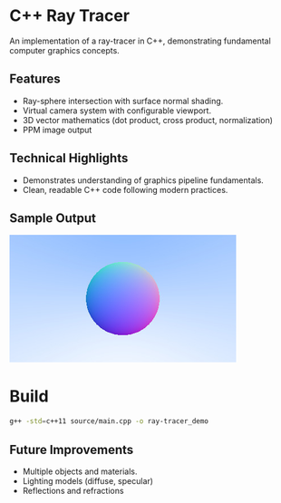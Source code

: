 
# C++ Ray Tracer

An implementation of a ray-tracer in C++, demonstrating fundamental computer graphics concepts.

## Features

- Ray-sphere intersection with surface normal shading.
- Virtual camera system with configurable viewport.
- 3D vector mathematics (dot product, cross product, normalization)
- PPM image output

## Technical Highlights

- Demonstrates understanding of graphics pipeline fundamentals.
- Clean, readable C++ code following modern practices.

## Sample Output

![Ray Traced Sphere](ray-tracer_demo_output.jpg)

# Build

```bash
g++ -std=c++11 source/main.cpp -o ray-tracer_demo
```

## Future Improvements

- Multiple objects and materials.
- Lighting models (diffuse, specular)
- Reflections and refractions